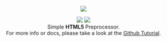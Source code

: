 <p align="center">
  <img src="http://i.imgur.com/r9zznUj.png" />
</p>

<p align="center">
  <img src="https://img.shields.io/npm/v/wave-html.svg">
  <img src="https://img.shields.io/travis/Jense5/wave-build.svg">
  <br>
  Simple <b>HTML5</b> Preprocessor.
  <br>
  For more info or docs, please take a look at the <a href="https://github.com/Jense5/wave-html/wiki/Tutorial">Github Tutorial</a>.
</p>
